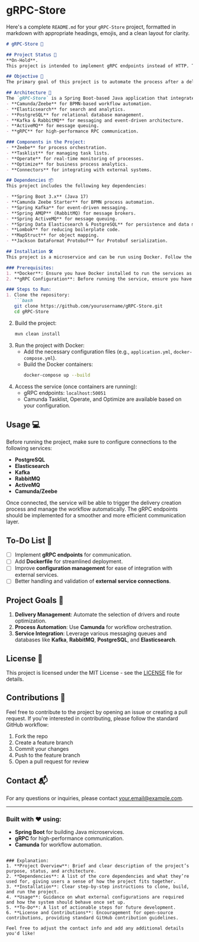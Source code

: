 # gRPC-Store

Here's a complete `README.md` for your `gRPC-Store` project, formatted in markdown with appropriate headings, emojis, and a clean layout for clarity.

```markdown
# gRPC-Store 🚚

## Project Status 🚧
**On-Hold**.  
This project is intended to implement gRPC endpoints instead of HTTP. The current state is a microservice using Spring Boot with various dependencies.

## Objective 🎯
The primary goal of this project is to automate the process after a delivery creation. Regardless of who creates the delivery, we have an API that triggers a Camunda BPMN process. The main objective is to manage deliveries from the warehouse to stores and to automatically select available drivers for each delivery. 

## Architecture 🔧
The `gRPC-Store` is a Spring Boot-based Java application that integrates several powerful tools and frameworks:
- **Camunda/Zeebe** for BPMN-based workflow automation.
- **Elasticsearch** for search and analytics.
- **PostgreSQL** for relational database management.
- **Kafka & RabbitMQ** for messaging and event-driven architecture.
- **ActiveMQ** for message queuing.
- **gRPC** for high-performance RPC communication.

### Components in the Project:
- **Zeebe** for process orchestration.
- **Tasklist** for managing task lists.
- **Operate** for real-time monitoring of processes.
- **Optimize** for business process analytics.
- **Connectors** for integrating with external systems.

## Dependencies 📦
This project includes the following key dependencies:

- **Spring Boot 3.x** (Java 17)
- **Camunda Zeebe Starter** for BPMN process automation.
- **Spring Kafka** for event-driven messaging.
- **Spring AMQP** (RabbitMQ) for message brokers.
- **Spring ActiveMQ** for message queuing.
- **Spring Data Elasticsearch & PostgreSQL** for persistence and data management.
- **Lombok** for reducing boilerplate code.
- **MapStruct** for object mapping.
- **Jackson DataFormat Protobuf** for Protobuf serialization.

## Installation 🛠️
This project is a microservice and can be run using Docker. Follow the steps below to get started.

### Prerequisites:
1. **Docker**: Ensure you have Docker installed to run the services as containers.
2. **gRPC Configuration**: Before running the service, ensure you have the connection configurations set up for the external services like PostgreSQL, Elasticsearch, Kafka, RabbitMQ, ActiveMQ, and Camunda.

### Steps to Run:
1. Clone the repository:
   ```bash
   git clone https://github.com/yourusername/gRPC-Store.git
   cd gRPC-Store
   ```
2. Build the project:
   ```bash
   mvn clean install
   ```
3. Run the project with Docker:
   - Add the necessary configuration files (e.g., `application.yml`, `docker-compose.yml`).
   - Build the Docker containers:
     ```bash
     docker-compose up --build
     ```
4. Access the service (once containers are running):
   - gRPC endpoints: `localhost:50051`
   - Camunda Tasklist, Operate, and Optimize are available based on your configuration.

## Usage 💻
Before running the project, make sure to configure connections to the following services:
- **PostgreSQL**
- **Elasticsearch**
- **Kafka**
- **RabbitMQ**
- **ActiveMQ**
- **Camunda/Zeebe**

Once connected, the service will be able to trigger the delivery creation process and manage the workflow automatically. The gRPC endpoints should be implemented for a smoother and more efficient communication layer.

## To-Do List 📝
- [ ] Implement **gRPC endpoints** for communication.
- [ ] Add **Dockerfile** for streamlined deployment.
- [ ] Improve **configuration management** for ease of integration with external services.
- [ ] Better handling and validation of **external service connections**.

## Project Goals 🎯
1. **Delivery Management**: Automate the selection of drivers and route optimization.
2. **Process Automation**: Use **Camunda** for workflow orchestration.
3. **Service Integration**: Leverage various messaging queues and databases like **Kafka**, **RabbitMQ**, **PostgreSQL**, and **Elasticsearch**.

## License 📄
This project is licensed under the MIT License - see the [LICENSE](LICENSE) file for details.

## Contributions 🤝
Feel free to contribute to the project by opening an issue or creating a pull request. If you're interested in contributing, please follow the standard GitHub workflow:
1. Fork the repo
2. Create a feature branch
3. Commit your changes
4. Push to the feature branch
5. Open a pull request for review

## Contact 📬
For any questions or inquiries, please contact [your.email@example.com](mailto:your.email@example.com).

---

### Built with ❤️ using:
- **Spring Boot** for building Java microservices.
- **gRPC** for high-performance communication.
- **Camunda** for workflow automation.

```

### Explanation:
1. **Project Overview**: Brief and clear description of the project’s purpose, status, and architecture.
2. **Dependencies**: A list of the core dependencies and what they’re used for, giving users a sense of how the project fits together.
3. **Installation**: Clear step-by-step instructions to clone, build, and run the project.
4. **Usage**: Guidance on what external configurations are required and how the system should behave once set up.
5. **To-Do**: A list of actionable steps for future development.
6. **License and Contributions**: Encouragement for open-source contributions, providing standard GitHub contribution guidelines.
   
Feel free to adjust the contact info and add any additional details you'd like!
